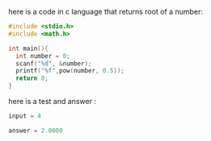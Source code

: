 here is a code in c language that returns root of a number:
```c
#include <stdio.h>
#include <math.h>

int main(){
  int number = 0;
  scanf("%d", &number);
  printf("%f",pow(number, 0.5));
  return 0;
}
```  
here is a test and answer :
```c
input = 4

answer = 2.0000
```
